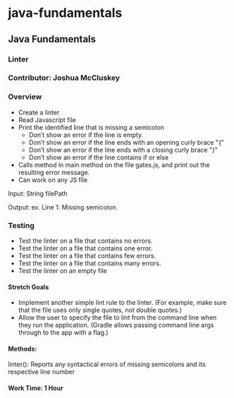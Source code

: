 # java-fundamentals

## Java Fundamentals

### Linter

### Contributor: Joshua McCluskey

### Overview

- Create a linter
- Read Javascript file
- Print the identified line that is missing a semicolon
  - Don’t show an error if the line is empty.
  - Don’t show an error if the line ends with an opening curly brace "{"
  - Don’t show an error if the line ends with a closing curly brace "}"
  - Don’t show an error if the line contains if or else
- Calls method in main method on the file gates.js, and print out the resulting error message.
- Can work on any JS file

Input: String filePath

Output: ex. Line 1: Missing semicolon.

### Testing


- Test the linter on a file that contains no errors.
- Test the linter on a file that contains one error.
- Test the linter on a file that contains few errors.
- Test the linter on a file that contains many errors.
- Test the linter on an empty file

#### Stretch Goals
- Implement another simple lint rule to the linter. (For example, make sure that the file uses only single quotes, not double quotes.)
- Allow the user to specify the file to lint from the command line when they run the application. (Gradle allows passing command line args through to the app with a flag.)

#### Methods:

linter(): Reports any syntactical errors of missing semicolons and its respective line number

#### Work Time: 1 Hour